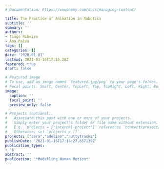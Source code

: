 ```yaml
---
# Documentation: https://wowchemy.com/docs/managing-content/

title: The Practice of Animation in Robotics
subtitle: ''
summary: ''
authors:
- Tiago Ribeiro
- Ana Paiva
tags: []
categories: []
date: '2020-01-01'
lastmod: 2021-01-16T17:16:28Z
featured: true
draft: false

# Featured image
# To use, add an image named `featured.jpg/png` to your page's folder.
# Focal points: Smart, Center, TopLeft, Top, TopRight, Left, Right, BottomLeft, Bottom, BottomRight.
image:
  caption: ''
  focal_point: ''
  preview_only: false

# Projects (optional).
#   Associate this post with one or more of your projects.
#   Simply enter your project's folder or file name without extension.
#   E.g. `projects = ["internal-project"]` references `content/project/deep-learning/index.md`.
#   Otherwise, set `projects = []`.
projects: ["sera","adelino","nuttytracks"]
publishDate: '2021-01-16T17:16:27.657139Z'
publication_types:
- '6'
abstract: ''
publication: '*Modelling Human Motion*'
---
```

